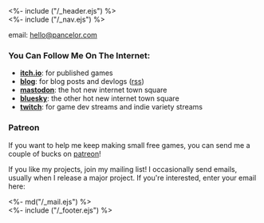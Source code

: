 <!DOCTYPE html>
<html>
<head>
<link href="/stylesheets/mailchimp.css" rel="stylesheet" type="text/css">
<%- include ("/_header.ejs") %>
</head>
<body>
<div class="wrapper">
<%- include ("/_nav.ejs") %>
<section id="main-content">

<div hidden style="display: none;">
bot email: <a href="mailto:honeypot@pancelor.com">honeypot@pancelor.com</a>
</div>

email: [hello@pancelor.com](mailto:hello@pancelor.com)

### You Can Follow Me On The Internet:

* **[itch.io](https://pancelor.itch.io)**: for published games
* **[blog](https://pancelor.bearblog.dev/)**: for blog posts and devlogs ([rss](https://pancelor.bearblog.dev/feed/?type=rss))
* **[mastodon](https://mastodon.social/@pancelor)**: the hot new internet town square
* **[bluesky](https://bsky.app/profile/pancelor.bsky.social)**: the other hot new internet town square
* **[twitch](https://twitch.com/pancelor)**: for game dev streams and indie variety streams

### Patreon

If you want to help me keep making small free games, you can send me a couple of bucks on [patreon](https://pancelor.com/patreon)!

<div class="mailing-list-card">

If you like my projects, join my mailing list! I occasionally send emails, usually when I release a major project. If you're interested, enter your email here:

<div><%- md("/_mail.ejs") %></div>
</div>

</section>
<%- include ("/_footer.ejs") %>
</body>
</html>
